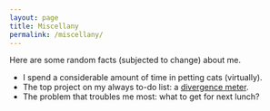 ```yaml
---
layout: page
title: Miscellany
permalink: /miscellany/
---
```


<!-- <ul>
	<li><a href="courses">Courses undertaken</a> - A list of important courses that I have completed so far.</li>
	<li><a href="extracurricular">Extracurriculars</a> - A glimpse into my non-academic life!</li>
	<li><a href="travel">Travel</a> - Some moments from my trips to beautiful places around the world.</li>
</ul>

You can add other topics by editing `miscellany.md` and `_data/menu.yml`. -->

Here are some random facts (subjected to change) about me.
<ul>
	<li>
		I spend a considerable amount of time in petting cats (virtually).
	</li>
	<li>
		The top project on my always to-do list: a <a href="https://steins-gate.fandom.com/wiki/Divergence_Meter">divergence meter</a>.
	</li>
	<li>
		The problem that troubles me most: what to get for next lunch?
	</li>
</ul>